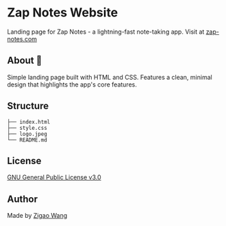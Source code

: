 # Zap Notes Website

Landing page for Zap Notes - a lightning-fast note-taking app. Visit at [zap-notes.com](https://zap-notes.com)

## About 🚀

Simple landing page built with HTML and CSS. Features a clean, minimal design that highlights the app's core features.

## Structure

```
├── index.html
├── style.css
├── logo.jpeg
└── README.md
```

## License

[GNU General Public License v3.0](LICENSE)

## Author

Made by [Zigao Wang](https://github.com/ZigaoWang)
